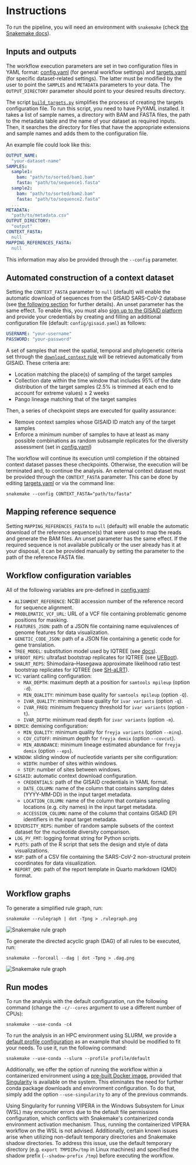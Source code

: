 # Instructions

To run the pipeline, you will need an environment with `snakemake`
(check [the Snakemake docs](https://snakemake.readthedocs.io/en/stable/getting_started/installation.html)).

## Inputs and outputs

The workflow execution parameters are set in two configuration files in YAML format:
[config.yaml](/config/config.yaml) (for general workflow settings) and
[targets.yaml](/config/targets.yaml) (for specific dataset-related settings).
The latter must be modified by the user to point the `SAMPLES` and `METADATA`
parameters to your data. The `OUTPUT_DIRECTORY` parameter should point to your
desired results directory.

The script [`build_targets.py`](/build_targets.py) simplifies the process of creating
the targets configuration file. To run this script, you need to have PyYAML installed. It
takes a list of sample names, a directory with BAM and FASTA files, the path to
the metadata table and the name of your dataset as required inputs. Then, it searches the
directory for files that have the appropriate extensions and sample names and adds them
to the configuration file.

An example file could look like this:

```yaml
OUTPUT_NAME:
  "your-dataset-name"
SAMPLES:
  sample1:
    bam: "path/to/sorted/bam1.bam"
    fasta: "path/to/sequence1.fasta"
  sample2:
    bam: "path/to/sorted/bam2.bam"
    fasta: "path/to/sequence2.fasta"
  ...
METADATA:
  "path/to/metadata.csv"
OUTPUT_DIRECTORY:
  "output"
CONTEXT_FASTA:
  null
MAPPING_REFERENCES_FASTA:
  null
```

This information may also be provided through the `--config` parameter.

## Automated construction of a context dataset

Setting the `CONTEXT_FASTA` parameter to `null` (default) will enable
the automatic download of sequences from the GISAID SARS-CoV-2 database
(see [the following section](/config/README.md#context-checkpoints) for further details).
An unset parameter has the same effect.
To enable this, you must also [sign up to the GISAID platform](https://gisaid.org/register/)
and provide your credentials by creating and filling an additional configuration
file (default: `config/gisaid.yaml`) as follows:

```yaml
USERNAME: "your-username"
PASSWORD: "your-password"
```

A set of samples that meet the spatial, temporal and phylogenetic criteria
set through the [`download_context` rule](/workflow/rules/context.smk#L1)
will be retrieved automatically from GISAID. These criteria are:

- Location matching the place(s) of sampling of the target samples
- Collection date within the time window that includes 95% of the date distribution of the
target samples (2.5% is trimmed at each end to account for extreme values) ± 2 weeks
- Pango lineage matching that of the target samples

Then, a series of checkpoint steps are executed for quality assurance:

- Remove context samples whose GISAID ID match any of the target samples
- Enforce a minimum number of samples to have at least as many possible
  combinations as random subsample replicates for the diversity assessment
  (set in [config.yaml](/config/config.yaml))

The workflow will continue its execution until completion if the obtained
context dataset passes these checkpoints. Otherwise, the execution will be
terminated and, to continue the analysis. An external context dataset must
be provided through the `CONTEXT_FASTA` parameter. This can be done
by editing [targets.yaml](/config/targets.yaml) or via the command line:

```shell
snakemake --config CONTEXT_FASTA="path/to/fasta"
```

## Mapping reference sequence

Setting `MAPPING_REFERENCES_FASTA` to `null` (default) will enable the automatic download of the
reference sequence(s) that were used to map the reads and generate the BAM files.
An unset parameter has the same effect.
If the required sequence is not available publically or the user already has it
at your disposal, it can be provided manually by setting the parameter to the
path of the reference FASTA file.

## Workflow configuration variables

All of the following variables are pre-defined in [config.yaml](/config/config.yaml):

- `ALIGNMENT_REFERENCE`: NCBI accession number of the reference record for sequence alignment.
- `PROBLEMATIC_VCF_URL`: URL of a VCF file containing problematic genome positions for masking.
- `FEATURES_JSON`: path of a JSON file containing name equivalences of genome features for data visualization.
- `GENETIC_CODE_JSON`: path of a JSON file containing a genetic code for gene translation.
- `TREE_MODEL`: substitution model used by IQTREE (see [docs](http://www.iqtree.org/doc/Substitution-Models)).
- `UFBOOT_REPS`: ultrafast bootstrap replicates for IQTREE (see [UFBoot](https://doi.org/10.1093/molbev/msx281)).
- `SHALRT_REPS`: Shimodaira–Hasegawa approximate likelihood ratio test bootstrap replicates for IQTREE (see [SH-aLRT](https://doi.org/10.1093/sysbio/syq010)).
- `VC`: variant calling configuration:
  - `MAX_DEPTH`: maximum depth at a position for `samtools mpileup` (option `-d`).
  - `MIN_QUALITY`: minimum base quality for `samtools mpileup` (option `-Q`).
  - `IVAR_QUALITY`: minimum base quality for `ivar variants` (option `-q`).
  - `IVAR_FREQ`: minimum frequency threshold for `ivar variants` (option `-t`).
  - `IVAR_DEPTH`: minimum read depth for `ivar variants` (option `-m`).
- `DEMIX`: demixing configuration:
  - `MIN_QUALITY`: minimum quality for `freyja variants` (option `--minq`).
  - `COV_CUTOFF`: minimum depth for `freyja demix` (option `--covcut`).
  - `MIN_ABUNDANCE`: minimum lineage estimated abundance for `freyja demix` (option `--eps`).
- `WINDOW`: sliding window of nucleotide variants per site configuration:
  - `WIDTH`: number of sites within windows.
  - `STEP`: number of sites between windows.
- `GISAID`: automatic context download configuration.
  - `CREDENTIALS`: path of the GISAID credentials in YAML format.
  - `DATE_COLUMN`: name of the column that contains sampling dates (YYYY-MM-DD) in the input target metadata.
  - `LOCATION_COLUMN`: name of the column that contains sampling locations (e.g. city names) in the input target metadata.
  - `ACCESSION_COLUMN`: name of the column that contains GISAID EPI identifiers in the input target metadata.
- `DIVERSITY_REPS`: number of random sample subsets of the context dataset for the nucleotide diversity comparison.
- `LOG_PY_FMT`: logging format string for Python scripts.
- `PLOTS`: path of the R script that sets the design and style of data visualizations.
- `NSP`: path of a CSV file containing the SARS-CoV-2 non-structural protein coordinates for data visualization.
- `REPORT_QMD`: path of the report template in Quarto markdown (QMD) format.

## Workflow graphs

To generate a simplified rule graph, run:

```shell
snakemake --rulegraph | dot -Tpng > .rulegraph.png
```

![Snakemake rule graph](/.rulegraph.png)

To generate the directed acyclic graph (DAG) of all rules
to be executed, run:

```shell
snakemake --forceall --dag | dot -Tpng > .dag.png
```

![Snakemake rule graph](/.dag.png)

## Run modes

To run the analysis with the default configuration, run the following command
(change the `-c/--cores` argument to use a different number of CPUs):

```shell
snakemake --use-conda -c4
```

To run the analysis in an HPC environment using SLURM, we provide a
[default profile configuration](/profile/default) as an example that
should be modified to fit your needs. To use it, run the following command:

```shell
snakemake --use-conda --slurm --profile profile/default
```

Additionally, we offer the option of running the workflow within a containerized
environment using a [pre-built Docker image](https://hub.docker.com/r/ahmig/vipera),
provided that [Singularity](https://en.wikipedia.org/wiki/Singularity_(software))
is available on the system. This eliminates the need for further conda package
downloads and environment configuration.
To do that, simply add the option `--use-singularity` to any of the previous commands.

Using Singularity for running VIPERA in the Windows Subsystem for Linux (WSL)
may encounter errors due to the default file permissions configuration, which
conflicts with Snakemake's containerized conda environment activation mechanism.
Thus, running the containerized VIPERA workflow on the WSL is not advised.
Additionally, certain known issues arise when utilizing non-default temporary
directories and Snakemake shadow directories. To address this issue,  use the
default temporary directory (e.g. `export TMPDIR=/tmp` in Linux machines) and
specified the shadow prefix (`--shadow-prefix /tmp`) before executing the workflow.
